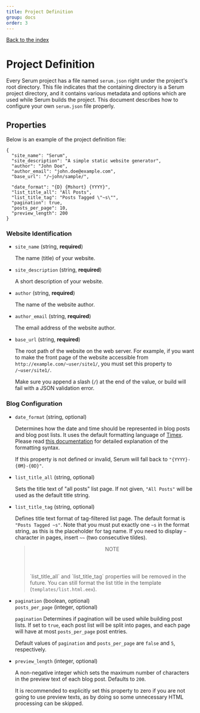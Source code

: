 ```yaml
---
title: Project Definition
group: docs
order: 3
---
```


[Back to the index](%page:docs/index)

# Project Definition

Every Serum project has a file named `serum.json` right under the project's
root directory. This file indicates that the containing directory is a Serum
project directory, and it contains various metadata and options which are used
while Serum builds the project. This document describes how to configure your
own `serum.json` file properly.

## Properties

Below is an example of the project definition file:

```lang-javascript
{
  "site_name": "Serum",
  "site_description": "A simple static website generator",
  "author": "John Doe",
  "author_email": "john.doe@example.com",
  "base_url": "/~john/sample/",

  "date_format": "{D} {Mshort} {YYYY}",
  "list_title_all": "All Posts",
  "list_title_tag": "Posts Tagged \"~s\"",
  "pagination": true,
  "posts_per_page": 10,
  "preview_length": 200
}
```

### Website Identification

* `site_name` (string, **required**)

    The name (title) of your website.

* `site_description` (string, **required**)

    A short description of your website.

* `author` (string, **required**)

    The name of the website author.

* `author_email` (string, **required**)

    The email address of the website author.

* `base_url` (string, **required**)

    The root path of the website on the web server. For example, if
    you want to make the front page of the website accessible from
    `http://example.com/~user/site1/`, you must set this property to
    `/~user/site1/`.

    Make sure you append a slash  (`/`) at the end of the value,
    or build will fail with a JSON validation error.

### Blog Configuration

* `date_format` (string, optional)

    Determines how the date and time should be represented in blog posts and
    blog post lists. It uses the default formatting language of
    [Timex](https://github.com/bitwalker/timex). Please read
    [this documentation](https://hexdocs.pm/timex/Timex.Format.DateTime.Formatters.Default.html)
    for detailed explanation of the formatting syntax.

    If this property is not defined or invalid, Serum will fall back to
    `"{YYYY}-{0M}-{0D}"`.

* `list_title_all` (string, optional)

    Sets the title text of "all posts" list page. If not given, `"All Posts"`
    will be used as the default title string.

* `list_title_tag` (string, optional)

    Defines title text format of tag-filtered list page. The default format is
    `"Posts Tagged ~s"`. Note that you must put exactly one `~s` in the format
    string, as this is the placeholder for tag name. If you need to display
    `~` character in pages, insert `~~` (two consecutive tildes).

    <blockquote class="note">
      <header>NOTE</header>
      <p>`list_title_all` and `list_title_tag` properties will be removed in
      the future. You can still format the list title in the template
      (<code>templates/list.html.eex</code>).
    </blockquote>

* `pagination` (boolean, optional)<br>
  `posts_per_page` (integer, optional)

    `pagination` Determines if pagination will be used while building post
    lists. If set to `true`, each post list will be split into pages, and each
    page will have at most `posts_per_page` post entries.

    Default values of `pagination` and `posts_per_page` are `false` and `5`,
    respectively.

* `preview_length` (integer, optional)

    A non-negative integer which sets the maximum number of characters in the
    preview text of each blog post. Defaults to `200`.

    It is recommended to explicitly set this property to zero if you are not
    going to use preview texts, as by doing so some unnecessary HTML processing
    can be skipped.
